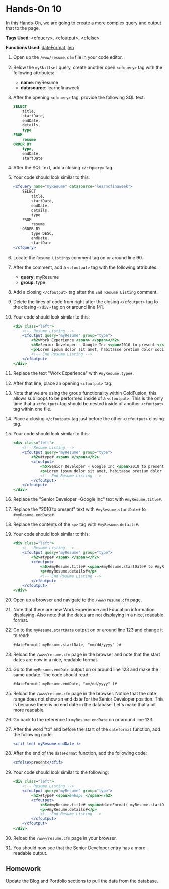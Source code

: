# Hands-On 10

In this Hands-On, we are going to create a more complex query and output that to the page.

**Tags Used**: [\<cfquery>](https://helpx.adobe.com/coldfusion/cfml-reference/coldfusion-tags/tags-p-q/cfquery.html), [\<cfoutput>](https://helpx.adobe.com/coldfusion/cfml-reference/coldfusion-tags/tags-m-o/cfoutput.html), [\<cfelse>](https://helpx.adobe.com/coldfusion/cfml-reference/coldfusion-tags/tags-d-e/cfelse.html)

**Functions Used**: [dateFormat](https://helpx.adobe.com/coldfusion/cfml-reference/coldfusion-functions/functions-c-d/DateFormat.html), [len](https://helpx.adobe.com/coldfusion/cfml-reference/coldfusion-functions/functions-l/len.html)

1. Open up the `/www/resume.cfm` file in your code editor.
1. Below the `mySkillset` query, create another open `<cfquery>` tag with the following attributes:
    *   **name**: myResume
    *   **datasource**: learncfinaweek
1. After the opening `<cfquery>` tag, provide the following SQL text:

    ```sql
    SELECT
        title,
        startDate,
        endDate,
        details,
        type
    FROM
        resume
    ORDER BY
        type,
        endDate,
        startDate
    ```

1. After the SQL text, add a closing `</cfquery>` tag.
1. Your code should look similar to this:

    ```cfml
    <cfquery name="myResume" datasource="learncfinaweek">
        SELECT
            title,
            startDate,
            endDate,
            details,
            type
        FROM
            resume
        ORDER BY
            type DESC,
            endDate,
            startDate
    </cfquery>
    ```

1. Locate the `Resume Listings` comment tag on or around line 90.
1. After the comment, add a `<cfoutput>` tag with the following attributes:
    * **query**: myResume
    * **group**: type
1. Add a closing `</cfoutput>` tag after the `End Resume Listing` comment.
1. Delete the lines of code from right after the closing `</cfoutput>` tag to the closing `</div>` tag on or around line 141.
1. Your code should look similar to this:

    ```cfml
    <div class="left">
        <!-- Resume Listing -->
        <cfoutput query="myResume" group="type">
            <h2>Work Experience <span> </span></h2>
            <h5>Senior Developer - Google Inc <span>2010 to present </span> </h5>
            <p>Lorem ipsum dolor sit amet, habitasse pretium dolor sociis. Nulla et facilisis interdum elit amet erat, consectetuer condimentum eaque, ante maecenas Suspendisse libero diam.</p>
            <!-- End Resume Listing -->
        </cfoutput>
    </div>
    ```

1. Replace the text "Work Experience" with `#myResume.type#`.
1. After that line, place an opening `<cfoutput>` tag.
1. Note that we are using the group functionality within ColdFusion; this allows sub loops to be performed inside of a `<cfoutput>`. This is the only time that a `<cfoutput>` tag should be nested inside of another `<cfoutput>` tag within one file.
1. Place a closing `</cfoutput>` tag just before the other `</cfoutput>` closing tag.
1. Your code should look similar to this:

    ```cfml
    <div class="left">
        <!-- Resume Listing -->
        <cfoutput query="myResume" group="type">
            <h2>#type# <span> </span></h2>
            <cfoutput>
                <h5>Senior Developer - Google Inc <span>2010 to present </span> </h5>
                <p>Lorem ipsum dolor sit amet, habitasse pretium dolor sociis. Nulla et facilisis interdum elit amet erat, consectetuer condimentum eaque, ante maecenas Suspendisse libero diam.</p>
                <!-- End Resume Listing -->
            </cfoutput>
        </cfoutput>
    </div>
    ```

1. Replace the "Senior Developer –Google Inc" text with `#myResume.title#`.
1. Replace the "2010 to present" text with `#myResume.startDate#` to `#myResume.endDate#`.
1. Replace the contents of the `<p>` tag with `#myResume.details#`.
1. Your code should look similar to this:

    ```cfml
    <div class="left">
        <!-- Resume Listing -->
        <cfoutput query="myResume" group="type">
            <h2>#type# <span> </span></h2>
            <cfoutput>
                <h5>#myResume.title# <span>#myResume.startDate# to #myResume.endDate# </span> </h5>
                <p>#myResume.details#</p>
                <!-- End Resume Listing -->
            </cfoutput>
        </cfoutput>
    </div>
    ```

1. Open up a browser and navigate to the `/www/resume.cfm` page.
1. Note that there are new Work Experience and Education information displaying. Also note that the dates are not displaying in a nice, readable format.
1. Go to the `myResume.startDate` output on or around line 123 and change it to read:

    ```cfml
    #dateFormat( myResume.startDate, "mm/dd/yyyy" )#
    ```

1. Reload the `/www/resume.cfm` page in the browser and note that the start dates are now in a nice, readable format.
1. Go to the `myResume.endDate` output on or around line 123 and make the same update. The code should read:

    ```cfml
    #dateFormat( myResume.endDate, "mm/dd/yyyy" )#
    ```

1. Reload the `/www/resume.cfm` page in the browser. Notice that the date range does not show an end date for the Senior Developer position. This is because there is no end date in the database. Let's make that a bit more readable.
1. Go back to the reference to `myResume.endDate` on or around line 123.
1. After the word "to" and before the start of the `dateformat` function, add the following code:

    ```cfml
    <cfif len( myResume.endDate )>
    ```

1. After the end of the `dateFormat` function, add the following code:

    ```cfml
    <cfelse>present</cfif>
    ```

1. Your code should look similar to the following:

    ```cfml
    <div class="left">
        <!-- Resume Listing -->
        <cfoutput query="myResume" group="type">
            <h2>#type# <span>&nbsp; </span></h2>
            <cfoutput>
                <h5>#myResume.title# <span>#dateFormat( myResume.startDate, "mm/dd/yyyy" )# to <cfif len( myResume.endDate )>#dateFormat( myResume.endDate, "mm/dd/yyyy" )#<cfelse>present</cfif> </span> </h5>
                <p>#myResume.details#</p>
                <!-- End Resume Listing -->
            </cfoutput>
        </cfoutput>
    </div>
    ```

1. Reload the `/www/resume.cfm` page in your browser.
1. You should now see that the Senior Developer entry has a more readable output.

Homework
--------

Update the Blog and Portfolio sections to pull the data from the database.
